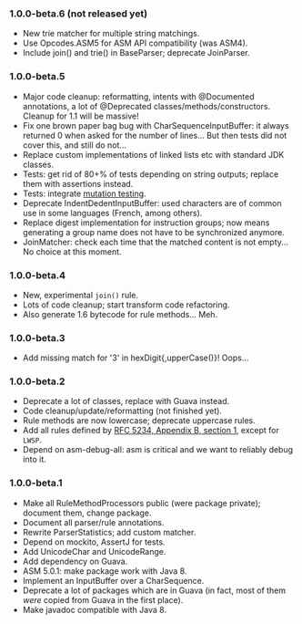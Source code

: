### 1.0.0-beta.6 (not released yet)

* New trie matcher for multiple string matchings.
* Use Opcodes.ASM5 for ASM API compatibility (was ASM4).
* Include join() and trie() in BaseParser; deprecate JoinParser.

### 1.0.0-beta.5

* Major code cleanup: reformatting, intents with @Documented annotations, a lot of @Deprecated
  classes/methods/constructors. Cleanup for 1.1 will be massive!
* Fix one brown paper bag bug with CharSequenceInputBuffer: it always returned 0 when asked for the
  number of lines... But then tests did not cover this, and still do not...
* Replace custom implementations of linked lists etc with standard JDK classes.
* Tests: get rid of 80+% of tests depending on string outputs; replace them with assertions instead.
* Tests: integrate [mutation testing](https://github.com/hcoles/pitest).
* Deprecate IndentDedentInputBuffer: used characters are of common use in some languages (French,
  among others).
* Replace digest implementation for instruction groups; now means generating a group name does not
  have to be synchronized anymore.
* JoinMatcher: check each time that the matched content is not empty... No choice at this moment.

### 1.0.0-beta.4

* New, experimental `join()` rule.
* Lots of code cleanup; start transform code refactoring.
* Also generate 1.6 bytecode for rule methods... Meh.

### 1.0.0-beta.3

* Add missing match for '3' in hexDigit{,upperCase()}! Oops...

### 1.0.0-beta.2

* Deprecate a lot of classes, replace with Guava instead.
* Code cleanup/update/reformatting (not finished yet).
* Rule methods are now lowercase; deprecate uppercase rules.
* Add all rules defined by
  [RFC 5234, Appendix B, section 1](https://tools.ietf.org/html/rfc5234#appendix-B.1), except for
  `LWSP`.
* Depend on asm-debug-all: asm is critical and we want to reliably debug into it.

### 1.0.0-beta.1

* Make all RuleMethodProcessors public (were package private); document them, change package.
* Document all parser/rule annotations.
* Rewrite ParserStatistics; add custom matcher.
* Depend on mockito, AssertJ for tests.
* Add UnicodeChar and UnicodeRange.
* Add dependency on Guava.
* ASM 5.0.1: make package work with Java 8.
* Implement an InputBuffer over a CharSequence.
* Deprecate a lot of packages which are in Guava (in fact, most of them _were_ copied from Guava in
  the first place).
* Make javadoc compatible with Java 8.

